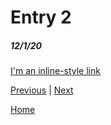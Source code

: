 # Entry 2
##### 12/1/20

[I'm an inline-style link](https://www.google.com)


[Previous](entry01.md) | [Next](entry03.md)

[Home](../README.md)
